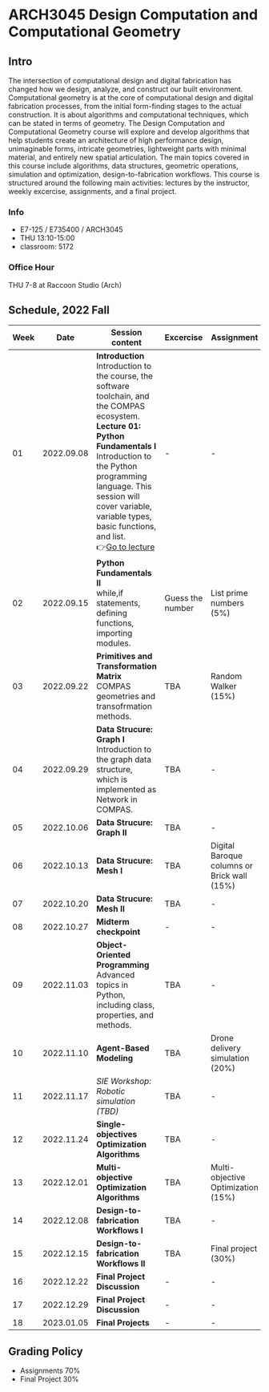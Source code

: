 # ARCH3045 Design Computation and Computational Geometry

## Intro

The intersection of computational design and digital fabrication has changed how we design, analyze, and construct our built environment. Computational geometry is at the core of computational design and digital fabrication processes, from the initial form-finding stages to the actual construction. It is about algorithms and computational techniques, which can be stated in terms of geometry. The Design Computation and Computational Geometry course will explore and develop algorithms that help students create an architecture of high performance design, unimaginable forms, intricate geometries, lightweight parts with minimal material, and entirely new spatial articulation. The main topics covered in this course include algorithms, data structures, geometric operations, simulation and optimization, design-to-fabrication workflows. This course is structured around the following main activities: lectures by the instructor, weekly excercise, assignments, and a final project.

### Info
* E7-125 / E735400 / ARCH3045
* THU 13:10-15:00
* classroom: 5172

### Office Hour
THU 7-8 at Raccoon Studio (Arch) 

## Schedule, 2022 Fall

| Week | Date | Session content | Excercise | Assignment |
| ---- | ---- |-----------------| --------- | ---------- |
| 01   | 2022.09.08 | **Introduction**<br>Introduction to the course, the software toolchain, and the COMPAS ecosystem.<br>**Lecture 01: Python Fundamentals I**<br>Introduction to the Python programming language. This session will cover variable, variable types, basic functions, and list.<br>👉[Go to lecture](Lecture/Lecture_01/README.md) | - | - |
| 02   | 2022.09.15 | **Python Fundamentals II**<br>while,if statements, defining functions, importing modules.<br> | Guess the number | List prime numbers (5%) |
| 03   | 2022.09.22 | **Primitives and Transformation Matrix**<br>COMPAS geometries and transofrmation methods.| TBA | Random Walker (15%)|
| 04   | 2022.09.29 | **Data Strucure: Graph I**<br>Introduction to the graph data structure, which is implemented as Network in COMPAS.| TBA | - |
| 05   | 2022.10.06 | **Data Strucure: Graph II**<br>| TBA | - |
| 06   | 2022.10.13 | **Data Strucure: Mesh I**<br>| TBA | Digital Baroque columns or Brick wall (15%) |
| 07   | 2022.10.20 | **Data Strucure: Mesh II**<br> | TBA | - |
| 08   | 2022.10.27 | **Midterm checkpoint**<br> | - | - |
| 09   | 2022.11.03 | **Object-Oriented Programming**<br>Advanced topics in Python, including class, properties, and methods. | TBA | - |
| 10   | 2022.11.10 | **Agent-Based Modeling**<br>| TBA | Drone delivery simulation (20%) |
| 11   | 2022.11.17 | *SIE Workshop: Robotic simulation (TBD)* | TBA | - |
| 12   | 2022.11.24 | **Single-objectives Optimization Algorithms**<br> | TBA | - |
| 13   | 2022.12.01 | **Multi-objective Optimization Algorithms**<br> | TBA | Multi-objective Optimization (15%) |
| 14   | 2022.12.08 | **Design-to-fabrication Workflows I**| TBA | - |
| 15   | 2022.12.15 | **Design-to-fabrication Workflows II**| TBA | Final project (30%) |
| 16   | 2022.12.22 | **Final Project Discussion** | - | - |
| 17   | 2022.12.29 | **Final Project Discussion** | - | - |
| 18   | 2023.01.05 | **Final Projects** | - | - |


## Grading Policy
* Assignments 70% 
* Final Project 30%